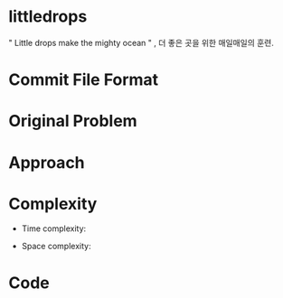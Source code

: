 # littledrops
" Little drops make the mighty ocean " , 더 좋은 곳을 위한 매일매일의 훈련. 

# Commit File Format

# Original Problem
<!-- 원문 링크 ex )  https://leetcode.com/problems/assign-cookies/?envType=daily-question -->

# Approach
<!-- Describe your approach to solving the problem. -->

# Complexity
- Time complexity:
<!-- Add your time complexity here, e.g. $$O(n)$$ -->

- Space complexity:
<!-- Add your space complexity here, e.g. $$O(n)$$ -->

# Code
```


```


